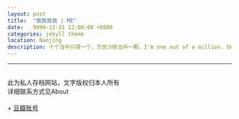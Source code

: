 ```yaml
---
layout: post
title:  "我我我我 | ME"
date:   9999-12-31 12:00:00 +0800
categories: jekyll theme
location: Nanjing
description: 十个当中只得一个，万世沙砾当中一颗。I'm one out of a million. One grain of sand.
---
```

---




<br>此为私人存档网站，文字版权归本人所有
<br>详细联系方式见About
<br>&nbsp;
<br>+ [豆瓣账号](https://www.douban.com/people/192954370/)
<br>&nbsp;
<br>&nbsp;
<br>&nbsp;
